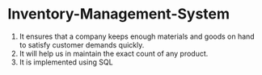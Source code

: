 # Inventory-Management-System
1. It ensures that a company keeps  enough materials and goods on hand  to satisfy customer demands quickly.
2. It will help us in maintain the exact  count of any product.
3. It is implemented using SQL 
